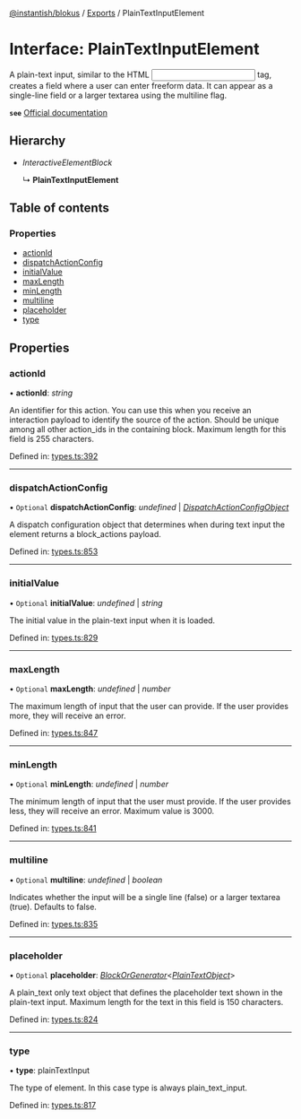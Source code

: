 [@instantish/blokus](../README.md) / [Exports](../modules.md) / PlainTextInputElement

# Interface: PlainTextInputElement

A plain-text input, similar to the HTML <input> tag, creates a field where a
user can enter freeform data. It can appear as a single-line field or a
larger textarea using the multiline flag.

**`see`** [Official documentation](https://api.slack.com/reference/block-kit/block-elements#input)

## Hierarchy

* *InteractiveElementBlock*

  ↳ **PlainTextInputElement**

## Table of contents

### Properties

- [actionId](plaintextinputelement.md#actionid)
- [dispatchActionConfig](plaintextinputelement.md#dispatchactionconfig)
- [initialValue](plaintextinputelement.md#initialvalue)
- [maxLength](plaintextinputelement.md#maxlength)
- [minLength](plaintextinputelement.md#minlength)
- [multiline](plaintextinputelement.md#multiline)
- [placeholder](plaintextinputelement.md#placeholder)
- [type](plaintextinputelement.md#type)

## Properties

### actionId

• **actionId**: *string*

An identifier for this action. You can use this when you receive an
interaction payload to identify the source of the action. Should be unique
among all other action_ids in the containing block. Maximum length for
this field is 255 characters.

Defined in: [types.ts:392](https://github.com/instantish/blokus/blob/8b8e846/src/types.ts#L392)

___

### dispatchActionConfig

• `Optional` **dispatchActionConfig**: *undefined* \| [*DispatchActionConfigObject*](dispatchactionconfigobject.md)

A dispatch configuration object that determines when during text input the
element returns a block_actions payload.

Defined in: [types.ts:853](https://github.com/instantish/blokus/blob/8b8e846/src/types.ts#L853)

___

### initialValue

• `Optional` **initialValue**: *undefined* \| *string*

The initial value in the plain-text input when it is loaded.

Defined in: [types.ts:829](https://github.com/instantish/blokus/blob/8b8e846/src/types.ts#L829)

___

### maxLength

• `Optional` **maxLength**: *undefined* \| *number*

The maximum length of input that the user can provide. If the user provides
more, they will receive an error.

Defined in: [types.ts:847](https://github.com/instantish/blokus/blob/8b8e846/src/types.ts#L847)

___

### minLength

• `Optional` **minLength**: *undefined* \| *number*

The minimum length of input that the user must provide. If the user
provides less, they will receive an error. Maximum value is 3000.

Defined in: [types.ts:841](https://github.com/instantish/blokus/blob/8b8e846/src/types.ts#L841)

___

### multiline

• `Optional` **multiline**: *undefined* \| *boolean*

Indicates whether the input will be a single line (false) or a larger
textarea (true). Defaults to false.

Defined in: [types.ts:835](https://github.com/instantish/blokus/blob/8b8e846/src/types.ts#L835)

___

### placeholder

• `Optional` **placeholder**: [*BlockOrGenerator*](../modules.md#blockorgenerator)<[*PlainTextObject*](plaintextobject.md)\>

A plain_text only text object that defines the placeholder text shown in
the plain-text input. Maximum length for the text in this field is 150
characters.

Defined in: [types.ts:824](https://github.com/instantish/blokus/blob/8b8e846/src/types.ts#L824)

___

### type

• **type**: plainTextInput

The type of element. In this case type is always plain_text_input.

Defined in: [types.ts:817](https://github.com/instantish/blokus/blob/8b8e846/src/types.ts#L817)
